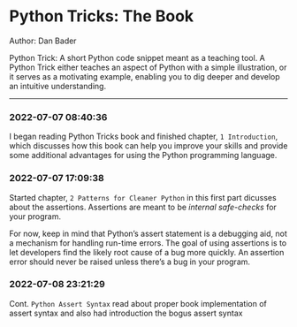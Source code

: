 # Python Tricks: The Book
Author: Dan Bader

Python Trick: A short Python code snippet meant as a teaching tool. A Python Trick either teaches an aspect of Python with a simple illustration, or it serves as a motivating example, enabling you to dig deeper and develop an intuitive understanding.

---
### 2022-07-07 08:40:36

I began reading Python Tricks book and finished chapter, `1 Introduction`, which discusses how this book can help you improve your skills and provide some additional advantages for using the Python programming language.

### 2022-07-07 17:09:38

Started chapter, `2 Patterns for Cleaner Python` in this first part dicusses about the assertions. Assertions are meant to be *internal safe-checks* for your program.

For now, keep in mind that Python’s assert statement is a debugging aid, not a mechanism for handling run-time errors. The goal of using assertions is to let developers find the likely root cause of a bug more quickly. An assertion error should never be raised unless there’s a bug in your program.

### 2022-07-08 23:21:29

Cont. `Python Assert Syntax` read about proper book implementation of assert syntax and also had introduction the bogus assert syntax